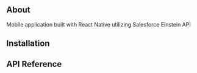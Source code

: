## About

Mobile application built with React Native utilizing Salesforce Einstein API

## Installation



## API Reference
